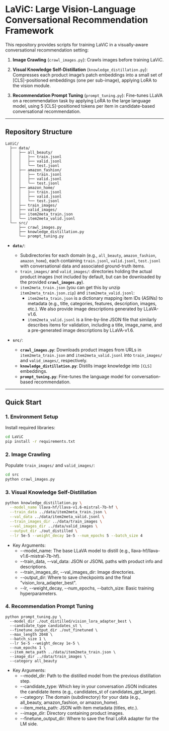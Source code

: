 # LaViC: Large Vision-Language Conversational Recommendation Framework

This repository provides scripts for training LaViC in a visually-aware conversational recommendation setting:

1. **Image Crawling** (`crawl_images.py`):
Crawls images before training LaViC.

2. **Visual Knowledge Self-Distillation** (`knowledge_distillation.py`):
Compresses each product image’s patch embeddings into a small set of [CLS]-positioned embeddings (one per sub-image), applying LoRA to the vision module.

3. **Recommendation Prompt Tuning** (`prompt_tuning.py`):
Fine-tunes LLaVA on a recommendation task by applying LoRA to the large language model, using 5 [CLS]-positioned tokens per item in candidate-based conversational recommendation.

---

## Repository Structure

```plaintext
LaViC/
  ├── data/
  │   ├── all_beauty/
  │   │   ├── train.jsonl
  │   │   ├── valid.jsonl
  │   │   └── test.jsonl
  │   ├── amazon_fashion/
  │   │   ├── train.jsonl
  │   │   ├── valid.jsonl
  │   │   └── test.jsonl
  │   ├── amazon_home/
  │   │   ├── train.jsonl
  │   │   ├── valid.jsonl
  │   │   └── test.jsonl
  │   ├── train_images/
  │   ├── valid_images/
  │   ├── item2meta_train.json
  │   └── item2meta_valid.jsonl
  └── src/
      ├── crawl_images.py
      ├── knowledge_distillation.py
      └── prompt_tuning.py
```

- **`data/`**:  
  - Subdirectories for each domain (e.g., `all_beauty`, `amazon_fashion`, `amazon_home`), each containing `train.jsonl`, `valid.jsonl`, `test.jsonl` with conversational data and associated ground-truth items.  
  - `train_images/` and `valid_images/`: directories holding the actual product images (not included by default, but can be downloaded by the provided **`crawl_images.py`**).  
  - `item2meta_train.json` (you can get this by unzip `item2meta_train.json.zip`) and `item2meta_valid.jsonl`:
    - `item2meta_train.json` is a dictionary mapping item IDs (ASINs) to metadata (e.g., title, categories, features, description, images, etc.). We also provide image descriptions generated by LLaVA-v1.6.
    - `item2meta_valid.jsonl` is a line-by-line JSON file that similarly describes items for validation, including a title, image_name, and a pre-generated image descriptions by LLaVA-v1.6.

- **`src/`**:  
  - **`crawl_images.py`**: Downloads product images from URLs in `item2meta_train.json` and `item2meta_valid.jsonl` into `train_images/` and `valid_images/`, respectively.
  - **`knowledge_distillation.py`**: Distills image knowledge into `[CLS]` embeddings. 
  - **`prompt_tuning.py`**: Fine-tunes the language model for conversation-based recommendation.

---

## Quick Start

### 1. Environment Setup

Install required libraries:

  ```bash
  cd LaViC
  pip install -r requirements.txt
  ```

### 2. Image Crawling

Populate `train_images/` and `valid_images/`:

  ```bash 
  cd src
  python crawl_images.py
  ```

### 3. Visual Knowledge Self-Distillation

  ```bash 
  python knowledge_distillation.py \
    --model_name llava-hf/llava-v1.6-mistral-7b-hf \
    --train_data ../data/item2meta_train.json \
    --val_data ../data/item2meta_valid.jsonl \
    --train_images_dir ../data/train_images \
    --val_images_dir ../data/valid_images \
    --output_dir ./out_distilled \
    --lr 5e-5 --weight_decay 1e-5 --num_epochs 5 --batch_size 4
  ```

- Key Arguments:
  - --model_name: The base LLaVA model to distill (e.g., llava-hf/llava-v1.6-mistral-7b-hf).
  - --train_data, --val_data: JSON or JSONL paths with product info and descriptions.
  - --train_images_dir, --val_images_dir: Image directories.
  - --output_dir: Where to save checkpoints and the final "vision_lora_adapter_best".
  - --lr, --weight_decay, --num_epochs, --batch_size: Basic training hyperparameters.

### 4. Recommendation Prompt Tuning

```
python prompt_tuning.py \
  --model_dir ./out_distilled/vision_lora_adapter_best \
  --candidate_type candidates_st \
  --finetune_output_dir ./out_finetuned \
  --max_length 2048 \
  --batch_size 1 \
  --lr 5e-5 --weight_decay 1e-5 \
  --num_epochs 1 \
  --item_meta_path ../data/item2meta_train.json \
  --image_dir ../data/train_images \
  --category all_beauty
```

- Key Arguments:
  - --model_dir: Path to the distilled model from the previous distillation step.
  - --candidate_type: Which key in your conversation JSON indicates the candidate items (e.g., candidates_st of candidates_gpt_large).
  - --category: The domain (subdirectory) for your data (e.g., all_beauty, amazon_fashion, or amazon_home).
  - --item_meta_path: JSON with item metadata (titles, etc.).
  - --image_dir: Directory containing product images.
  - --finetune_output_dir: Where to save the final LoRA adapter for the LM side.